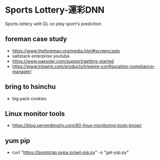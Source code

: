 # Sports Lottery-運彩DNN
Sports lottery with DL on *play sport's* prediction


## foreman case study
- https://www.theforeman.org/media.html#screencasts
- saltstack enterprise youtube
- https://www.paessler.com/support/getting-started
- https://www.tripwire.com/products/tripwire-configuration-compliance-manager/

## bring to hsinchu
- big pack cookies

## Linux monitor tools
- https://blog.serverdensity.com/80-linux-monitoring-tools-know/

## yum pip
- curl "https://bootstrap.pypa.io/get-pip.py" -o "get-pip.py"
